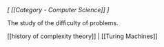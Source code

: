 *[ [[Category - Computer Science]] ]* 

The study of the difficulty of problems. 

[[history of complexity theory]] | [[Turing Machines]]

